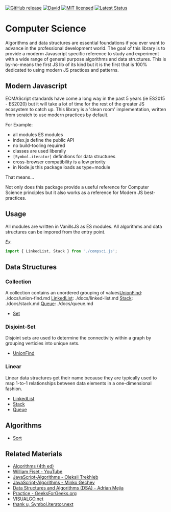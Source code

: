 [![GitHub release](https://img.shields.io/github/release/vanillaes/computerscience.svg)](https://github.com/vanillaes/computerscience/releases)
[![David](https://img.shields.io/david/dev/vanillaes/computerscience.svg)](https://david-dm.org/vanillaes/computerscience?type=dev)
[![MIT licensed](https://img.shields.io/badge/license-MIT-blue.svg)](https://raw.githubusercontent.com/vanillaes/computerscience/master/LICENSE)
[![Latest Status](https://github.com/vanillaes/absurdum/workflows/Latest/badge.svg)](https://github.com/vanillaes/absurdum/actions)
<!-- [![npm](https://img.shields.io/npm/v/computerscience.svg)](https://www.npmjs.com/package/computerscience) -->
<!-- [![Release Status](https://github.com/vanillaes/absurdum/workflows/Release/badge.svg)](https://github.com/vanillaes/absurdum/actions) -->

# Computer Science

Algorithms and data structures are essential foundations if you ever want to advance in the professional development world. The goal of this library is to provide a moderm Javascript specific reference to study and experiment with a wide range of general purpose algorithms and data structures. This is by-no-means the first JS lib of its kind but it is the first that is 100% dedicated to using modern JS practices and patterns.

## Modern Javascript

ECMAScript standards have come a long way in the past 5 years (ie ES2015 - ES2020) but it will take a lot of time for the rest of the greater JS ecosystem to catch up. This library is a 'clean room' implementation, written from scratch to use modern practices by default.

For Example:

- all modules ES modules
- index.js define the public API
- no build-tooling required
- classes are used liberally 
- `[Symbol.iterator]` definitions for data structures
- cross-browser compatibility is a low priority
- in Node.js this package loads as type=module

That means...

Not only does this package provide a useful reference for Computer Science principles but it also works as a reference for Modern JS best-practices.  

## Usage

All modules are written in VanillsJS as ES modules. All algorithms and data structures can be impored from the entry point.

*Ex.*

```javascript
import { LinkedList, Stack } from './compsci.js';
```

## Data Structures

### Collection

A collection contains an unordered grouping of values[UnionFind]: ./docs/union-find.md
[LinkedList]: ./docs/linked-list.md
[Stack]: ./docs/stack.md
[Queue]: ./docs/queue.md

- [Set][]

### Disjoint-Set

Disjoint sets are used to determine the connectivity within a graph by grouping verticies into unique sets.

- [UnionFind][]

### Linear

Linear data structures get their name because they are typically used to map 1-to-1 relationships between data elements in a one-dimensional fashion.

- [LinkedList][]
- [Stack][]
- [Queue][]

[Set]: ./docs/set.md
[UnionFind]: ./docs/unionfind.md
[LinkedList]: ./docs/linkedlist.md
[Stack]: ./docs/stack.md
[Queue]: ./docs/queue.md

## Algorithms

- [Sort][]


[Sort]: ./docs/sort.md

## Related Materials

- [Algorithms (4th ed)][]
- [William Fiset - YouTube][]
- [JavaScript-Algorithms - Oleksii Trekhleb][]
- [JavaScript-Algorithms - Minko Gechev][]
- [Data Structures and Algorithms (DSA) - Adrian Mejia][]
- [Practice - GeeksForGeeks.org][]
- [VISUALGO.net][]
- [thank u, Symbol.iterator.next][]

[Algorithms (4th ed)]: https://algs4.cs.princeton.edu/home/
[William Fiset - YouTube]: https://www.youtube.com/channel/UCD8yeTczadqdARzQUp29PJw
[JavaScript-Algorithms - Oleksii Trekhleb]: https://github.com/trekhleb/javascript-algorithms
[JavaScript-Algorithms - Minko Gechev]: https://github.com/mgechev/javascript-algorithms
[Data Structures and Algorithms (DSA) - Adrian Mejia]: https://adrianmejia.com/categories/coding/data-structures-and-algorithms-dsa/
[Practice - GeeksForGeeks.org]: https://practice.geeksforgeeks.org/
[VISUALGO.net]: https://visualgo.net/en
[thank u, Symbol.iterator.next]: https://medium.com/front-end-weekly/thank-u-symbol-iterator-next-aef9f09ff78
